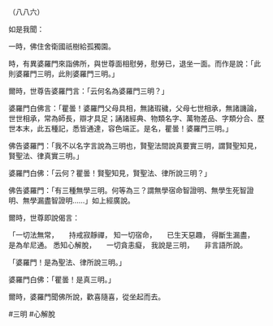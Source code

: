 （八八六）

如是我聞：

一時，佛住舍衛國祇樹給孤獨園。

時，有異婆羅門來詣佛所，與世尊面相慰勞，慰勞已，退坐一面。而作是說：「此則婆羅門三明，此則婆羅門三明。」

爾時，世尊告婆羅門言：「云何名為婆羅門三明？」

婆羅門白佛言：「瞿曇！婆羅門父母具相，無諸瑕穢，父母七世相承，無諸譏論，世世相承，常為師長，辯才具足；誦諸經典、物類名字、萬物差品、字類分合、歷世本末，此五種記，悉皆通達，容色端正。是名，瞿曇！婆羅門三明。」

佛告婆羅門：「我不以名字言說為三明也，賢聖法間說真要實三明，謂賢聖知見，賢聖法、律真實三明。」

婆羅門白佛：「云何？瞿曇！賢聖知見，賢聖法、律所說三明？」

佛告婆羅門：「有三種無學三明。何等為三？謂無學宿命智證明、無學生死智證明、無學漏盡智證明……」如上經廣說。

爾時，世尊即說偈言：

「一切法無常，　　持戒寂靜禪，
知一切宿命，　　已生天惡趣，
得斷生漏盡，　　是為牟尼通。
悉知心解脫，　　一切貪恚癡，
我說是三明，　　非言語所說。

「婆羅門！是為聖法、律所說三明。」

婆羅門白佛：「瞿曇！是真三明。」

爾時，婆羅門聞佛所說，歡喜隨喜，從坐起而去。





#三明
#心解脫
